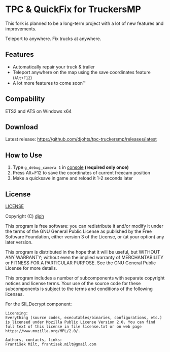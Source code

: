 # TPC & QuickFix for TruckersMP

This fork is planned to be a long-term project with a lot of new features and improvements.

Teleport to anywhere. Fix trucks at anywhere.

## Features

- Automatically repair your truck & trailer
- Teleport anywhere on the map using the save coordinates feature (`Alt+F12`)
- A lot more features to come soon™️

## Compability

ETS2 and ATS on Windows x64

## Download

Latest release: <https://github.com/djohts/tpc-truckersmp/releases/latest>

## How to Use

1. Type `g_debug_camera 1` in [console](https://forum.scssoft.com/viewtopic.php?t=61852) **(required only once)**
2. Press Alt+F12 to save the coordinates of current freecam position
3. Make a quicksave in game and reload it 1-2 seconds later

## License

[LICENSE](LICENSE)

Copyright (C) [djoh](https://truckersmp.com/user/4358313)

This program is free software: you can redistribute it and/or modify it under the terms of the GNU General Public License as published by the Free Software Foundation, either version 3 of the License, or (at your option) any later version.

This program is distributed in the hope that it will be useful, but WITHOUT ANY WARRANTY; without even the implied warranty of MERCHANTABILITY or FITNESS FOR A PARTICULAR PURPOSE. See the GNU General Public License for more details.

This program includes a number of subcomponents with separate copyright notices and license terms. Your use of the source code for these subcomponents is subject to the terms and conditions of the following licenses.

For the SII_Decrypt component:

    Licensing:
    Everything (source codes, executables/binaries, configurations, etc.) is licensed under Mozilla Public License Version 2.0. You can find full text of this license in file license.txt or on web page https://www.mozilla.org/MPL/2.0/.

    Authors, contacts, links:
    František Milt, frantisek.milt@gmail.com
